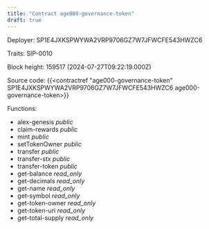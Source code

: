 ```yaml
---
title: "Contract age000-governance-token"
draft: true
---
```

Deployer: SP1E4JXKSPWYWA2VRP9706GZ7W7JFWCFE543HWZC6

Traits:
 SIP-0010



Block height: 159517 (2024-07-27T09:22:19.000Z)

Source code: {{<contractref "age000-governance-token" SP1E4JXKSPWYWA2VRP9706GZ7W7JFWCFE543HWZC6 age000-governance-token>}}

Functions:

* alex-genesis _public_
* claim-rewards _public_
* mint _public_
* setTokenOwner _public_
* transfer _public_
* transfer-stx _public_
* transfer-token _public_
* get-balance _read_only_
* get-decimals _read_only_
* get-name _read_only_
* get-symbol _read_only_
* get-token-owner _read_only_
* get-token-uri _read_only_
* get-total-supply _read_only_
